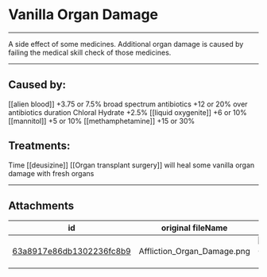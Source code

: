 # Vanilla Organ Damage

 

---

A side effect of some medicines. Additional organ damage is caused by failing the medical skill check of those medicines.

---
## Caused by:
[[alien blood]] +3.75 or 7.5%
broad spectrum antibiotics +12 or 20% over antibiotics duration
Chloral Hydrate +2.5%
[[liquid oxygenite]] +6 or 10%
[[mannitol]] +5 or 10%
[[methamphetamine]] +15 or 30%

## Treatments:
Time
[[deusizine]]
[[Organ transplant surgery]] will heal some vanilla organ damage with fresh organs

---

## Attachments

id | original fileName | image
---|---|---
[63a8917e86db1302236fc8b9](63a8917e86db1302236fc8b9.png) | Affliction_Organ_Damage.png | ![Affliction Organ Damage.png\|200](63a8917e86db1302236fc8b9.png)